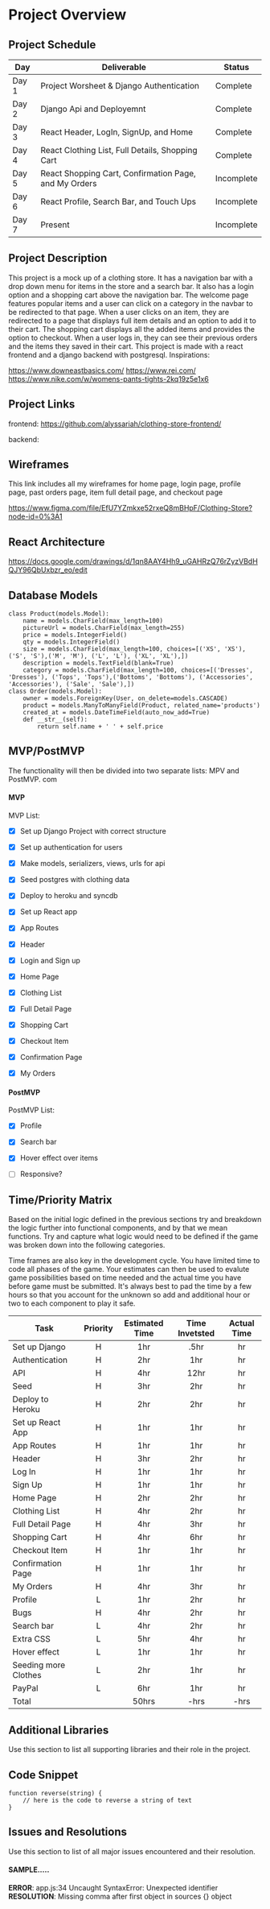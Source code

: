 # Project Overview

## Project Schedule
|  Day | Deliverable | Status
|---|---| ---|
|Day 1| Project Worsheet & Django Authentication | Complete
|Day 2|	Django Api and Deployemnt | Complete
|Day 3| React Header, LogIn, SignUp, and Home | Complete
|Day 4| React Clothing List, Full Details, Shopping Cart| Complete
|Day 5| React Shopping Cart, Confirmation Page, and My Orders| Incomplete
|Day 6| React Profile, Search Bar, and Touch Ups | Incomplete
|Day 7| Present | Incomplete


## Project Description

This project is a mock up of a clothing store. It has a navigation bar with a drop down menu for items in the store and a search bar. It also has a login option and a shopping cart above the navigation bar. The welcome page features popular items and a user can click on a category in the navbar to be redirected to that page. When a user clicks on an item, they are redirected to a page that displays full item details and an option to add it to their cart. The shopping cart displays all the added items and provides the option to checkout. When a user logs in, they can see their previous orders and the items they saved in their cart. This project is made with a react frontend and a django backend with postgresql.
Inspirations:

https://www.downeastbasics.com/
https://www.rei.com/
https://www.nike.com/w/womens-pants-tights-2kq19z5e1x6

## Project Links
frontend: https://github.com/alyssariah/clothing-store-frontend/

backend:

## Wireframes

This link includes all my wireframes for home page, login page, profile page, past orders page, item full detail page, and checkout page

https://www.figma.com/file/EfU7YZmkxe52rxeQ8mBHpF/Clothing-Store?node-id=0%3A1



## React Architecture
https://docs.google.com/drawings/d/1qn8AAY4Hh9_uGAHRzQ76rZyzVBdHQJY96QbUxbzr_eo/edit

## Database Models
```
class Product(models.Model):
	name = models.CharField(max_length=100)
	pictureUrl = models.CharField(max_length=255)
	price = models.IntegerField()
	qty = models.IntegerField()
	size = models.CharField(max_length=100, choices=[('XS', 'XS'), ('S', 'S'),('M', 'M'), ('L', 'L'), ('XL', 'XL'),])
	description = models.TextField(blank=True)
	category = models.CharField(max_length=100, choices=[('Dresses', 'Dresses'), ('Tops', 'Tops'),('Bottoms', 'Bottoms'), ('Accessories', 'Accessories'), ('Sale', 'Sale'),])
class Order(models.Model):
	owner = models.ForeignKey(User, on_delete=models.CASCADE)
	product = models.ManyToManyField(Product, related_name='products')
	created_at = models.DateTimeField(auto_now_add=True)
	def __str__(self):
		return self.name + ' ' + self.price

```


## MVP/PostMVP

The functionality will then be divided into two separate lists: MPV and PostMVP.
 com
#### MVP

MVP List:
- [x] Set up Django Project with correct structure
- [x] Set up authentication for users
- [x] Make models, serializers, views, urls for api
- [x] Seed postgres with clothing data
- [x] Deploy to heroku and syncdb
- [x] Set up React app
- [x] App Routes
- [x] Header
- [x] Login and Sign up
- [x] Home Page
- [x] Clothing List
- [x] Full Detail Page
- [x] Shopping Cart
- [x] Checkout Item
- [x] Confirmation Page
- [x] My Orders



#### PostMVP
PostMVP List:
- [x] Profile
- [x] Search bar
- [x] Hover effect over items
- [ ] Responsive?



## Time/Priority Matrix

Based on the initial logic defined in the previous sections try and breakdown the logic further into functional components, and by that we mean functions.  Try and capture what logic would need to be defined if the game was broken down into the following categories.

Time frames are also key in the development cycle.  You have limited time to code all phases of the game.  Your estimates can then be used to evalute game possibilities based on time needed and the actual time you have before game must be submitted. It's always best to pad the time by a few hours so that you account for the unknown so add and additional hour or two to each component to play it safe.

| Task | Priority | Estimated Time | Time Invetsted | Actual Time |
| --- | :---: |  :---: | :---: | :---: |
| Set up Django | H | 1hr | .5hr | hr|
| Authentication | H | 2hr | 1hr | hr|
| API | H | 4hr | 12hr | hr|
| Seed | H | 3hr| 2hr | hr |
| Deploy to Heroku | H | 2hr | 2hr | hr|
| Set up React App | H | 1hr| 1hr | hr |
| App Routes | H | 1hr | 1hr | hr|
| Header | H | 3hr | 2hr | hr|
| Log In | H | 1hr | 1hr | hr|
| Sign Up | H | 1hr | 1hr | hr|
| Home Page | H | 2hr | 2hr | hr|
| Clothing List | H | 4hr | 2hr | hr|
| Full Detail Page | H | 4hr | 3hr | hr|
| Shopping Cart | H | 4hr | 6hr | hr|
| Checkout Item | H | 1hr | 1hr | hr|
| Confirmation Page | H | 1hr | 1hr | hr|
| My Orders | H | 4hr | 3hr | hr|
| Profile | L | 1hr | 2hr | hr|
| Bugs | H | 4hr | 2hr | hr|
| Search bar | L | 4hr | 2hr | hr|
| Extra CSS | L | 5hr | 4hr | hr|
| Hover effect | L | 1hr | 1hr | hr|
| Seeding more Clothes | L | 2hr | 1hr | hr|
| PayPal | L | 6hr | 1hr | hr|
| Total |  | 50hrs| -hrs | -hrs |

## Additional Libraries
 Use this section to list all supporting libraries and their role in the project.


## Code Snippet

```
function reverse(string) {
	// here is the code to reverse a string of text
}
```

## Issues and Resolutions
 Use this section to list of all major issues encountered and their resolution.

#### SAMPLE.....
**ERROR**: app.js:34 Uncaught SyntaxError: Unexpected identifier
**RESOLUTION**: Missing comma after first object in sources {} object
